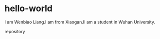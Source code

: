 # hello-world

I am Wenbiao Liang.I am from Xiaogan.II am a student in Wuhan University.


repository
